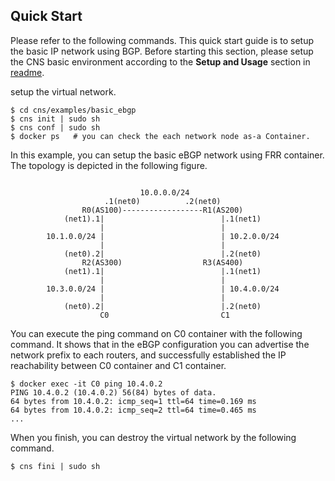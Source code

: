 
## Quick Start

Please refer to the following commands. This quick start guide is
to setup the basic IP network using BGP. Before starting this section,
please setup the CNS basic environment according to the
**Setup and Usage** section in [readme](README.md).

setup the virtual network.
```
$ cd cns/examples/basic_ebgp
$ cns init | sudo sh
$ cns conf | sudo sh
$ docker ps   # you can check the each network node as-a Container.
```

In this example, you can setup the basic eBGP network using FRR container.
The topology is depicted in the following figure.

```

                             10.0.0.0/24
                     .1(net0)          .2(net0)
                R0(AS100)------------------R1(AS200)
            (net1).1|                          |.1(net1)
                    |                          |
        10.1.0.0/24 |                          | 10.2.0.0/24
                    |                          |
            (net0).2|                          |.2(net0)
                R2(AS300)                  R3(AS400)
            (net1).1|                          |.1(net1)
                    |                          |
        10.3.0.0/24 |                          | 10.4.0.0/24
                    |                          |
            (net0).2|                          |.2(net0)
                    C0                         C1

```

You can execute the ping command on C0 container
with the following command. It shows that in the eBGP configuration
you can advertise the network prefix to each routers, and
successfully established the IP reachability
between C0 container and C1 container.

```
$ docker exec -it C0 ping 10.4.0.2
PING 10.4.0.2 (10.4.0.2) 56(84) bytes of data.
64 bytes from 10.4.0.2: icmp_seq=1 ttl=64 time=0.169 ms
64 bytes from 10.4.0.2: icmp_seq=2 ttl=64 time=0.465 ms
...
```

When you finish, you can destroy the virtual network by the
following command.
```
$ cns fini | sudo sh
```
